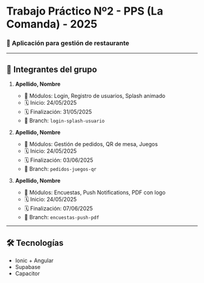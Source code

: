 # Trabajo Práctico Nº2 - PPS (La Comanda) - 2025

### 📱 Aplicación para gestión de restaurante

---

## 👥 Integrantes del grupo

1. **Apellido, Nombre**  
   - 📌 Módulos: Login, Registro de usuarios, Splash animado  
   - 🗓️ Inicio: 24/05/2025  
   - 🗓️ Finalización: 31/05/2025  
   - 🔀 Branch: `login-splash-usuario`

2. **Apellido, Nombre**  
   - 📌 Módulos: Gestión de pedidos, QR de mesa, Juegos  
   - 🗓️ Inicio: 24/05/2025  
   - 🗓️ Finalización: 03/06/2025  
   - 🔀 Branch: `pedidos-juegos-qr`

3. **Apellido, Nombre**  
   - 📌 Módulos: Encuestas, Push Notifications, PDF con logo  
   - 🗓️ Inicio: 24/05/2025  
   - 🗓️ Finalización: 07/06/2025  
   - 🔀 Branch: `encuestas-push-pdf`

---

## 🛠️ Tecnologías
- Ionic + Angular
- Supabase
- Capacitor

